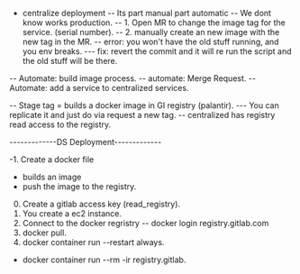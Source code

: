 
- centralize deployment
-- Its part manual part automatic
-- We dont know works production.
-- 1. Open MR to change the image tag for the service. (serial number).
-- 2. manually create an new image with the new tag in the MR.
-- error: you won't have the old stuff running, and you env breaks.
--- fix: revert the commit and it will re run the script and the old stuff will be there.

-- Automate: build image process.
-- automate: Merge Request.
-- Automate: add a service to centralized services.

-- Stage tag = builds a docker image in GI registry (palantir).
--- You can replicate it and just do via request a new tag.
-- centralized has registry read access to the registry.


-------------DS Deployment-------------

-1. Create a docker file
- builds an image
- push the image to the registry.
0. Create a gitlab access key (read_registry).
1. You create a ec2 instance.
2. Connect to the docker regristry 
-- docker login registry.gitlab.com
3. docker pull. 
4. docker container run --restart always.
- docker container run --rm -ir registry.gitlab.

